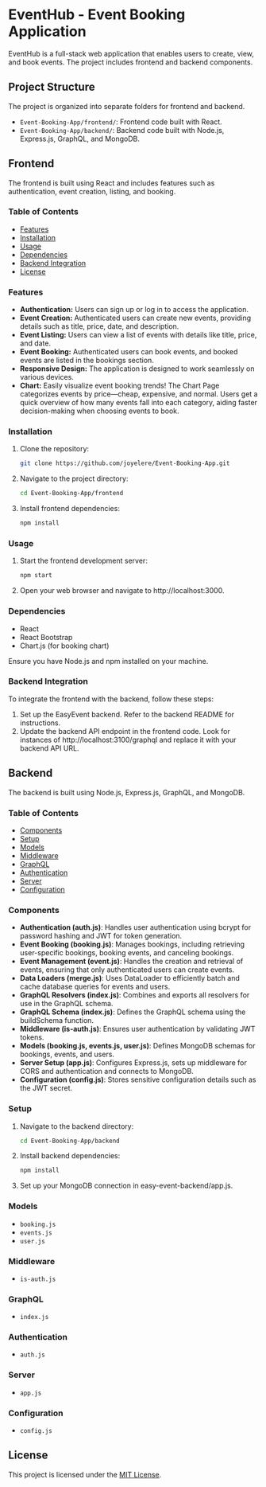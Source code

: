 # EventHub - Event Booking Application

EventHub is a full-stack web application that enables users to create, view, and book events. The project includes frontend and backend components.

## Project Structure
The project is organized into separate folders for frontend and backend.

- `Event-Booking-App/frontend/`: Frontend code built with React.
- `Event-Booking-App/backend/`: Backend code built with Node.js, Express.js, GraphQL, and MongoDB.

## Frontend

The frontend is built using React and includes features such as authentication, event creation, listing, and booking.

### Table of Contents
- [Features](#features)
- [Installation](#installation)
- [Usage](#usage)
- [Dependencies](#dependencies)
- [Backend Integration](#backend-integration)
- [License](#license)

### Features
- **Authentication:** Users can sign up or log in to access the application.
- **Event Creation:** Authenticated users can create new events, providing details such as title, price, date, and description.
- **Event Listing:** Users can view a list of events with details like title, price, and date.
- **Event Booking:** Authenticated users can book events, and booked events are listed in the bookings section.
- **Responsive Design:** The application is designed to work seamlessly on various devices.
- **Chart:** Easily visualize event booking trends! The Chart Page categorizes events by price—cheap, expensive, and normal. Users get a quick overview of how many events fall into each category, aiding faster decision-making when choosing events to book.

### Installation
1. Clone the repository:
   ```bash
   git clone https://github.com/joyelere/Event-Booking-App.git
   
2. Navigate to the project directory:
   ```bash
   cd Event-Booking-App/frontend
3. Install frontend dependencies:
   ```bash
   npm install

### Usage
1. Start the frontend development server:
   ```bash
   npm start
2. Open your web browser and navigate to http://localhost:3000.

### Dependencies
- React
- React Bootstrap
- Chart.js (for booking chart)

Ensure you have Node.js and npm installed on your machine.

### Backend Integration

To integrate the frontend with the backend, follow these steps:

1. Set up the EasyEvent backend. Refer to the backend README for instructions.
2. Update the backend API endpoint in the frontend code. Look for instances of http://localhost:3100/graphql and replace it with your backend API URL.

## Backend

The backend is built using Node.js, Express.js, GraphQL, and MongoDB.

### Table of Contents
- [Components](#components)
- [Setup](#setup)
- [Models](#models)
- [Middleware](#middleware)
- [GraphQL](#graphql)
- [Authentication](#authentication)
- [Server](#server)
- [Configuration](#configuration)

### Components
- **Authentication (auth.js)**: Handles user authentication using bcrypt for password hashing and JWT for token generation.
- **Event Booking (booking.js)**: Manages bookings, including retrieving user-specific bookings, booking events, and canceling bookings.
- **Event Management (event.js)**: Handles the creation and retrieval of events, ensuring that only authenticated users can create events.
- **Data Loaders (merge.js)**: Uses DataLoader to efficiently batch and cache database queries for events and users.
- **GraphQL Resolvers (index.js)**: Combines and exports all resolvers for use in the GraphQL schema.
- **GraphQL Schema (index.js)**: Defines the GraphQL schema using the buildSchema function.
- **Middleware (is-auth.js)**: Ensures user authentication by validating JWT tokens.
- **Models (booking.js, events.js, user.js)**: Defines MongoDB schemas for bookings, events, and users.
- **Server Setup (app.js)**: Configures Express.js, sets up middleware for CORS and authentication and connects to MongoDB.
- **Configuration (config.js)**: Stores sensitive configuration details such as the JWT secret.

### Setup
1. Navigate to the backend directory:
   ```bash
   cd Event-Booking-App/backend
2. Install backend dependencies:
   ```bash
   npm install
3. Set up your MongoDB connection in easy-event-backend/app.js.

### Models
- `booking.js`
- `events.js`
- `user.js`

### Middleware
- `is-auth.js`

### GraphQL
- `index.js`

### Authentication
- `auth.js`

### Server
- `app.js`

### Configuration
- `config.js`

## License

This project is licensed under the [MIT License](LICENSE).

